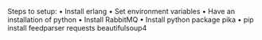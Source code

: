 Steps to setup:
•	Install erlang
•	Set environment variables
•	Have an installation of python
•	Install RabbitMQ
•	Install python package pika
•	pip install feedparser requests beautifulsoup4
